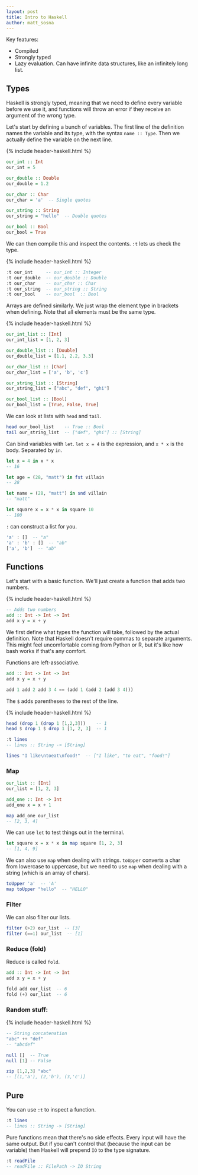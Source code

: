 ```yaml
---
layout: post
title: Intro to Haskell
author: matt_sosna
---
```


Key features:
* Compiled
* Strongly typed
* Lazy evaluation. Can have infinite data structures, like an infinitely long list.

## Types
Haskell is strongly typed, meaning that we need to define every variable before we use it, and functions will throw an error if they receive an argument of the wrong type.

Let's start by defining a bunch of variables. The first line of the definition names the variable and its type, with the syntax `name :: Type`. Then we actually define the variable on the next line.

{% include header-haskell.html %}
```haskell
our_int :: Int
our_int = 5

our_double :: Double
our_double = 1.2

our_char :: Char
our_char = 'a'  -- Single quotes

our_string :: String
our_string = "hello"  -- Double quotes

our_bool :: Bool
our_bool = True
```

We can then compile this and inspect the contents. `:t` lets us check the type.

{% include header-haskell.html %}
```haskell
:t our_int     -- our_int :: Integer
:t our_double  -- our_double :: Double
:t our_char    -- our_char :: Char
:t our_string  -- our_string :: String
:t our_bool    -- our_bool  :: Bool
```

Arrays are defined similarly. We just wrap the element type in brackets when defining. Note that all elements must be the same type.

{% include header-haskell.html %}
```haskell
our_int_list :: [Int]
our_int_list = [1, 2, 3]

our_double_list :: [Double]
our_double_list = [1.1, 2.2, 3.3]

our_char_list :: [Char]
our_char_list = ['a', 'b', 'c']

our_string_list :: [String]
our_string_list = ["abc", "def", "ghi"]

our_bool_list :: [Bool]
our_bool_list = [True, False, True]
```

We can look at lists with `head` and `tail`.

```haskell
head our_bool_list    -- True :: Bool
tail our_string_list  -- ["def", "ghi"] :: [String]
```

Can bind variables with `let`. `let x = 4` is the expression, and `x * x` is the body. Separated by `in`.

```haskell
let x = 4 in x * x
-- 16

let age = (28, "matt") in fst villain
-- 28

let name = (28, "matt") in snd villain
-- "matt"

let square x = x * x in square 10
-- 100
```

`:` can construct a list for you.

```haskell
'a' : []  -- "a"
'a' : 'b' : []  -- "ab"
['a', 'b']  -- "ab"

```

## Functions
Let's start with a basic function. We'll just create a function that adds two numbers.

{% include header-haskell.html %}
```haskell
-- Adds two numbers
add :: Int -> Int -> Int
add x y = x + y
```

We first define what types the function will take, followed by the actual definition. Note that Haskell doesn't require commas to separate arguments. This might feel uncomfortable coming from Python or R, but it's like how bash works if that's any comfort.

Functions are left-associative.

```haskell
add :: Int -> Int -> Int
add x y = x + y

add 1 add 2 add 3 4 == (add 1 (add 2 (add 3 4)))
```

The `$` adds parentheses to the rest of the line.

{% include header-haskell.html %}
```haskell
head (drop 1 (drop 1 [1,2,3]))    -- 1
head $ drop 1 $ drop 1 [1, 2, 3]  -- 1
```

```haskell
:t lines
-- lines :: String -> [String]

lines "I like\ntoeat\nfood!"  -- ["I like", "to eat", "food!"]
```

### Map
```haskell
our_list :: [Int]
our_list = [1, 2, 3]

add_one :: Int -> Int
add_one x = x + 1

map add_one our_list
-- [2, 3, 4]
```

We can use `let` to test things out in the terminal.

```haskell
let square x = x * x in map square [1, 2, 3]
-- [1, 4, 9]
```

We can also use `map` when dealing with strings. `toUpper` converts a char from lowercase to uppercase, but we need to use `map` when dealing with a string (which is an array of chars).

```haskell
toUpper 'a'  -- 'A'
map toUpper "hello"  -- "HELLO"
```

### Filter
We can also filter our lists.

```haskell
filter (>2) our_list  -- [3]
filter (==1) our_list  -- [1]
```

### Reduce (fold)
Reduce is called `fold`.

```haskell
add :: Int -> Int -> Int
add x y = x + y

fold add our_list  -- 6
fold (+) our_list  -- 6
```

### Random stuff:
{% include header-haskell.html %}
```haskell
-- String concatenation
"abc" ++ "def"
-- "abcdef"

null []  -- True
null [1] -- False

zip [1,2,3] "abc"
-- [(1,'a'), (2,'b'), (3,'c')]
```

## Pure
You can use `:t` to inspect a function.

```haskell
:t lines
-- lines :: String -> [String]
```

Pure functions mean that there's no side effects. Every input will have the same output. But if you can't control that (because the input can be variable) then Haskell will prepend `IO` to the type signature.

```haskell
:t readFile
-- readFile :: FilePath -> IO String
```
